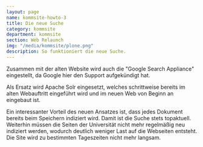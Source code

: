 ```yaml
---
layout: page
name: kommsite-howto-3
title: Die neue Suche
category: kommsite
department: kommsite
section: Web Relaunch
img: "/media/kommsite/plone.png"
description: So funktioniert die neue Suche.
---
```


Zusammen mit der alten Website wird auch die "Google Search Appliance" eingestellt, da Google hier den Support aufgekündigt hat.

Als Ersatz wird Apache Solr eingesetzt, welches schrittweise bereits im alten Webauftritt eingeführt wird und im neuen Web von Beginn an eingebaut ist. 

Ein interessanter Vorteil des neuen Ansatzes ist, dass jedes Dokument bereits beim Speichern indiziert wird. Damit ist die Suche stets topaktuell. Weiterhin müssen die Seiten der Universität nicht mehr regelmäßig neu indiziert werden, wodurch deutlich weniger Last auf die Webseiten entsteht. Die Site wird zu bestimmten Tageszeiten nicht mehr langsam.

